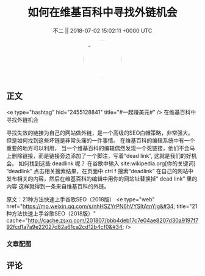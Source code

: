 <h1 align="center">如何在维基百科中寻找外链机会</h1>




<p align="center">
    <a>不二 || 2018-07-02 15:02:11 &#43;0000 UTC</a>
</p>

<div align="center">
    <img src="https://images.zsxq.com/FjBLTFgBINkeiOw5FOBvT4xYCdql?e=1590940799&amp;token=kIxbL07-8jAj8w1n4s9zv64FuZZNEATmlU_Vm6zD:vBI6hqSIVlW5ZUZNhlFU_FczYlw=" width="100" height="100" style="border:1px solid;border-radius:50%; color:#ffffff"/>
</div>




## 正文

<div>
&lt;e type=&#34;hashtag&#34; hid=&#34;2455128841&#34; title=&#34;#一起赚美元#&#34; /&gt; 
在维基百科中寻找外链机会


寻找失效的链接为自己的网站做外链，是一个高级的SEO白帽策略，非常强大。
但是如何找到这些坏链是非常头痛的一件事情。
在维基百科的编辑系统中有一个重要的地方可以利用，
当一个维基百科的编辑偶然发现一个死链接，他们不会马上删除链接，而是链接旁边添加了一个脚注，写着“dead link”, 这就是我们的好机会。
如何找到这些 deadlink 呢？
在谷歌中输入 site:wikipedia.org[你的关键词]   “deadlink”
点击相关搜索结果，在页面中 ctrl f 搜索“deadlink”
在自己的网站中发布相关的内容，然后在维基百科的编辑中用你的网站址替换掉” dead link” 里的内容
这样就得到一条来自维基百科的外链。

原文：21种方法快速上手谷歌SEO（2018版）
&lt;e type=&#34;web&#34; href=&#34;https://mp.weixin.qq.com/s/nhHSZYrPN6hVYSItAtnYjg&#34; title=&#34;21种方法快速上手谷歌SEO（2018版）&#34; cache=&#34;http://cache.zsxq.com/201807/bbb4deb17c7e04ae8207d30a9197f792fcd1a7a9e22027d82a61ca2cd12b4cf0&#34; /&gt;
</div>

### 文章配图

<div class="image" align="center">

</div>


## 评论

<div align="left">
<div>

</div>
</div>